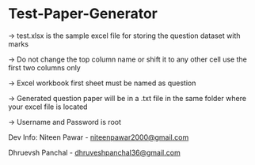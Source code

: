 # Test-Paper-Generator
-> test.xlsx is the sample excel file for storing the question dataset with marks

-> Do not change the top column name or shift it to any other cell use the first two columns only

-> Excel workbook first sheet must be named as question

-> Generated question paper will be in a .txt file in the same folder where your excel file is located

-> Username and Password is root


Dev Info: 
Niteen Pawar - niteenpawar2000@gmail.com

Dhruevsh Panchal - dhruveshpanchal36@gmail.com
